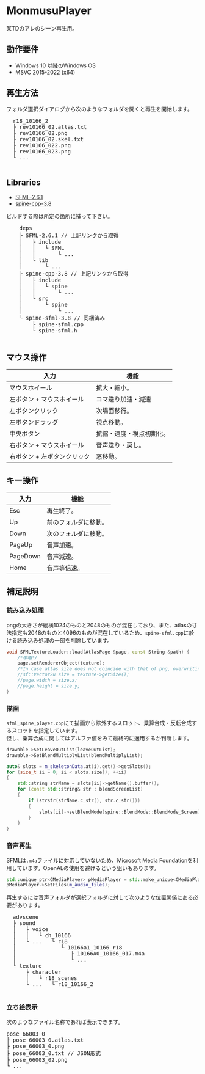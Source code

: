 # MonmusuPlayer
某TDのアレのシーン再生用。

## 動作要件
- Windows 10 以降のWindows OS
- MSVC 2015-2022 (x64)
## 再生方法
フォルダ選択ダイアログから次のようなフォルダを開くと再生を開始します。

<pre>
  r18_10166_2
  ├ rev10166_02.atlas.txt
  ├ rev10166_02.png
  ├ rev10166_02.skel.txt
  ├ rev10166_022.png
  ├ rev10166_023.png
  └ ...
  </pre>

## Libraries
- [SFML-2.6.1](https://www.sfml-dev.org/download/sfml/2.6.1/)
- [spine-cpp-3.8](https://github.com/EsotericSoftware/spine-runtimes/tree/3.8)

ビルドする際は所定の箇所に補って下さい。
  <pre>
    deps
    ├ SFML-2.6.1 // 上記リンクから取得
    │   ├ include
    │   │   └ SFML
    │   │       └ ...
    │   └ lib
    │       └ ...
    ├ spine-cpp-3.8 // 上記リンクから取得
    │   ├ include
    │   │   └ spine
    │   │       └ ...
    │   └ src
    │       └ spine
    │           └ ...
    └ spine-sfml-3.8 // 同梱済み
        ├ spine-sfml.cpp
        └ spine-sfml.h
  </pre>

  ## マウス操作
| 入力  | 機能  |
| --- | --- |
| マウスホイール | 拡大・縮小。 |
| 左ボタン + マウスホイール | コマ送り加速・減速 |
| 左ボタンクリック | 次場面移行。 |
| 左ボタンドラッグ | 視点移動。 |
| 中央ボタン | 拡縮・速度・視点初期化。 |
| 右ボタン + マウスホイール | 音声送り・戻し。 |
| 右ボタン + 左ボタンクリック | 窓移動。 |
## キー操作
| 入力  | 機能  |
| --- | --- |
| Esc | 再生終了。 |
| Up | 前のフォルダに移動。 |
| Down | 次のフォルダに移動。 |
| PageUp | 音声加速。 |
| PageDown | 音声減速。 |
| Home | 音声等倍速。 |  
## 補足説明
### 読み込み処理
pngの大きさが縦横1024のものと2048のものが混在しており、また、atlasの寸法指定も2048のものと4096のものが混在しているため、`spine-sfml.cpp`に於ける読み込み処理の一部を削除しています。
```cpp
void SFMLTextureLoader::load(AtlasPage &page, const String &path) {
	/*中略*/
	page.setRendererObject(texture);
	/*In case atlas size does not coincide with that of png, overwriting will collapse the layout.*/
	//sf::Vector2u size = texture->getSize();
	//page.width = size.x;
	//page.height = size.y;
}
```

### 描画
`sfml_spine_player.cpp`にて描画から除外するスロット、乗算合成・反転合成するスロットを指定しています。  
但し、乗算合成に関してはアルファ値をみて最終的に適用するか判断します。
```cpp
drawable->SetLeaveOutList(leaveOutList);
drawable->SetBlendMultiplyList(blendMultiplyList);

auto& slots = m_skeletonData.at(i).get()->getSlots();
for (size_t ii = 0; ii < slots.size(); ++ii)
{
	std::string strName = slots[ii]->getName().buffer();
	for (const std::string& str : blendScreenList)
	{
		if (strstr(strName.c_str(), str.c_str()))
		{
			slots[ii]->setBlendMode(spine::BlendMode::BlendMode_Screen);
		}
	}
}
```
### 音声再生
SFMLは`.m4a`ファイルに対応していないため、Microsoft Media Foundationを利用しています。OpenALの使用を避けるという狙いもあります。
``` cpp
std::unique_ptr<CMediaPlayer> pMediaPlayer = std::make_unique<CMediaPlayer>(m_window->getSystemHandle());
pMediaPlayer->SetFiles(m_audio_files);
```
再生するには音声フォルダが選択フォルダに対して次のような位置関係にある必要があります。
<pre>
  advscene
  ├ sound
  │   ├ voice
  │   │   └ ch_10166
  │   └ ...   └ r18
  │              └ 10166a1_10166_r18
  │                 ├ 10166A0_10166_017.m4a
  │                 └ ...
  └ texture
      ├ character
      │   └ r18_scenes
      └ ...   └ r18_10166_2
  </pre>
### 立ち絵表示
次のようなファイル名称であれば表示できます。
<pre>
pose_66003_0
├ pose_66003_0.atlas.txt
├ pose_66003_0.png
├ pose_66003_0.txt // JSON形式
├ pose_66003_02.png
└ ...
</pre>
